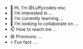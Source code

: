- 👋 Hi, I’m @Luffycodes-esc
- 👀 I’m interested in ...
- 🌱 I’m currently learning ...
- 💞️ I’m looking to collaborate on ...
- 📫 How to reach me ...
- 😄 Pronouns: ...
- ⚡ Fun fact: ...

<!---
Luffycodes-esc/Luffycodes-esc is a ✨ special ✨ repository because its `README.md` (this file) appears on your GitHub profile.
You can click the Preview link to take a look at your changes.
--->
